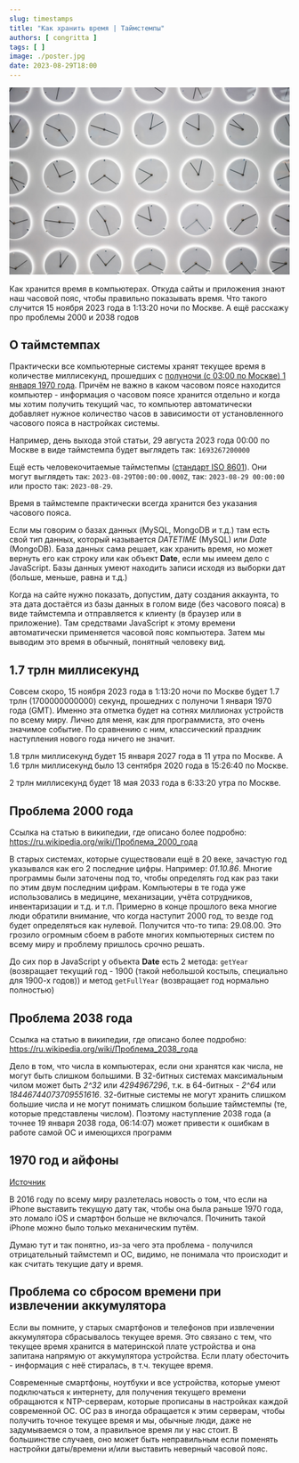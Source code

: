```yaml
---
slug: timestamps
title: "Как хранить время | Таймстемпы"
authors: [ congritta ]
tags: [ ]
image: ./poster.jpg
date: 2023-08-29T18:00
---
```


![](./poster.jpg)

Как хранится время в компьютерах. Откуда сайты и приложения знают наш часовой пояс, чтобы правильно показывать время. Что такого случится 15 ноября 2023 года в 1:13:20 ночи по Москве. А ещё расскажу про проблемы 2000 и 2038 годов

<!--truncate-->

## О таймстемпах

Практически все компьютерные системы хранят текущее время в количестве миллисекунд, прошедших с [полуночи (с 03:00 по Москве) 1 января 1970 года](https://ru.wikipedia.org/wiki/Unix-%D0%B2%D1%80%D0%B5%D0%BC%D1%8F). Причём не важно в каком часовом поясе находится компьютер - информация о часовом поясе хранится отдельно и когда мы хотим получить текущий час, то компьютер автоматически добавляет нужное количество часов в зависимости от установленного часового пояса в настройках системы.

Например, день выхода этой статьи, 29 августа 2023 года 00:00 по Москве в виде таймстемпа будет выглядеть так: `1693267200000`

Ещё есть человекочитаемые таймстепмы ([стандарт ISO 8601](https://ru.wikipedia.org/wiki/ISO_8601)). Они могут выглядеть так: `2023-08-29T00:00:00.000Z`, так: `2023-08-29 00:00:00` или просто так: `2023-08-29`.

Время в таймстемпе практически всегда хранится без указания часового пояса.

Если мы говорим о базах данных (MySQL, MongoDB и т.д.) там есть свой тип данных, который называется _DATETIME_ (MySQL) или _Date_ (MongoDB). База данных сама решает, как хранить время, но может вернуть его как строку или как объект __Date__, если мы имеем дело с JavaScript. Базы данных умеют находить записи исходя из выборки дат (больше, меньше, равна и т.д.)

Когда на сайте нужно показать, допустим, дату создания аккаунта, то эта дата достаётся из базы данных в голом виде (без часового пояса) в виде таймстемпа и отправляется
к клиенту (в браузер или в приложение). Там средствами JavaScript к этому времени автоматически применяется часовой пояс компьютера. Затем мы выводим это время в обычный, понятный человеку вид.

## 1.7 трлн миллисекунд

Совсем скоро, 15 ноября 2023 года в 1:13:20 ночи по Москве будет 1.7 трлн (1700000000000) секунд, прошедних с полуночи 1 января 1970 года (GMT). Именно эта отметка будет на сотнях миллионах устройств по всему миру. Лично для меня, как для программиста, это очень значимое событие. По сравнению с ним, классический праздник наступления нового года ничего не значит.

1.8 трлн миллисекунд будет 15 января 2027 года в 11 утра по Москве. А 1.6 трлн миллисекунд было 13 сентября 2020 года в 15:26:40 по Москве.

2 трлн миллисекунд будет 18 мая 2033 года в 6:33:20 утра по Москве.

## Проблема 2000 года

Ссылка на статью в википедии, где описано более подробно: https://ru.wikipedia.org/wiki/Проблема_2000_года

В старых системах, которые существовали ещё в 20 веке, зачастую год указывался как его 2 последние цифры. Например: _01.10.86_. Многие программы были заточены под то,
чтобы определять год как раз таки по этим двум последним цифрам. Компьютеры в те года уже использовались в медицине, механизации, учёта сотрудников, инвентаризации и т.д. и т.п. Примерно в конце прошлого века многие люди обратили внимание, что когда наступит 2000 год, то везде год будет определяться как нулевой. Получится что-то типа: 29.08.00. Это грозило огромным сбоем в работе многих компьютерных систем по всему миру и проблему пришлось срочно решать.

До сих пор в JavaScript у объекта __Date__ есть 2 метода: `getYear` (возвращает текущий год - 1900 (такой небольшой костыль, специально для 1900-х годов)) и метод `getFullYear` (возвращает год нормально полностью)

## Проблема 2038 года

Ссылка на статью в википедии, где описано более подробно: https://ru.wikipedia.org/wiki/Проблема_2038_года

Дело в том, что числа в компьютерах, если они хранятся как числа, не могут быть слишком большими. В 32-битных системах максимальным чилом может быть _2^32_ или _4294967296_, т.к. в 64-битных - _2^64_ или _18446744073709551616_. 32-битные системы не могут хранить слишком большие числа и не могут понимать слишком большие таймстемпы (те, которые представлены числом). Поэтому наступление 2038 года (а точнее 19 января 2038 года, 06:14:07) может привести к ошибкам в работе самой ОС и имеющихся программ

## 1970 год и айфоны

[Источник](https://www.theguardian.com/technology/2016/feb/12/setting-the-date-to-1-january-1970-will-brick-your-iphone-ipad-or-ipod-touch)

В 2016 году по всему миру разлетелась новость о том, что если на iPhone выставить текущую дату так, чтобы она была раньше 1970 года, это ломало iOS и смартфон больше не включался. Починить такой iPhone можно было только механическим путём.

Думаю тут и так понятно, из-за чего эта проблема - получился отрицательный таймстемп и ОС, видимо, не понимала что происходит и как считать текущие дату и время.

## Проблема со сбросом времени при извлечении аккумулятора

Если вы помните, у старых смартфонов и телефонов при извлечении аккумулятора сбрасывалось текущее время. Это связано с тем, что текущее время хранится в материнской плате устройства и она запитана напрямую от аккумулятора устройства. Если плату обесточить - информация с неё стиралась, в т.ч. текущее время.

Современные смартфоны, ноутбуки и все устройства, которые умеют подключаться к интернету, для получения текущего времени обращаются к NTP-серверам, которые прописаны в настройках каждой современной ОС. ОС раз в иногда обращается к этим серверам, чтобы получить точное текущее время и мы, обычные люди, даже не задумываемся о том, а правильное время ли у нас стоит. В большинстве случаев, оно может быть неправильным если поменять настройки даты/времени и/или выставить неверный часовой пояс.
